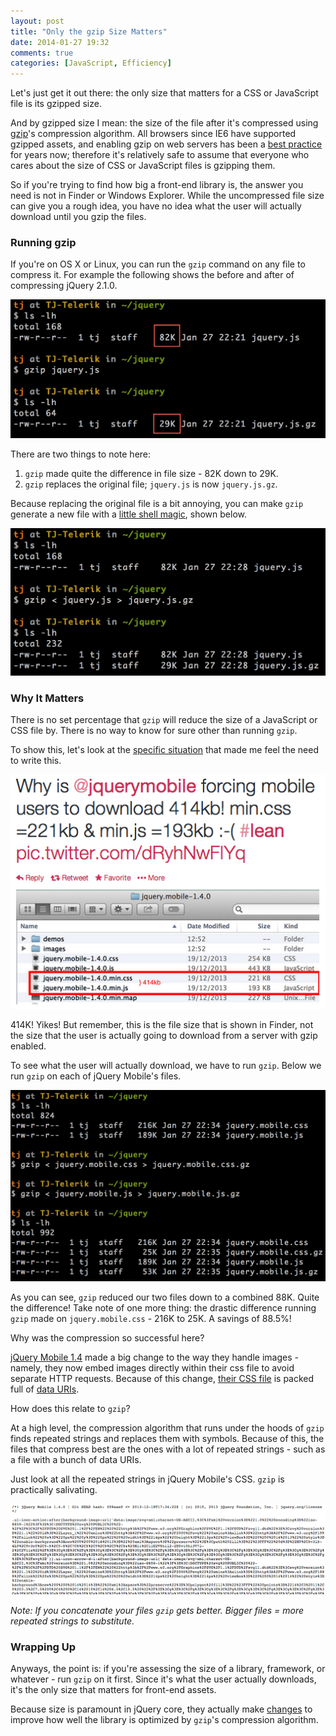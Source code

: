 ```yaml
---
layout: post
title: "Only the gzip Size Matters"
date: 2014-01-27 19:32
comments: true
categories: [JavaScript, Efficiency]
---
```


Let's just get it out there: the only size that matters for a CSS or JavaScript file is its gzipped size.

And by gzipped size I mean: the size of the file after it's compressed using [gzip](http://en.wikipedia.org/wiki/Gzip)'s compression algorithm. All browsers since IE6 have supported gzipped assets, and enabling gzip on web servers has been a [best practice](https://developers.google.com/speed/docs/best-practices/payload#GzipCompression) for years now; therefore it's relatively safe to assume that everyone who cares about the size of CSS or JavaScript files is gzipping them.

So if you're trying to find how big a front-end library is, the answer you need is not in Finder or Windows Explorer. While the uncompressed file size can give you a rough idea, you have no idea what the user will actually download until you gzip the files.

### Running gzip

If you're on OS X or Linux, you can run the `gzip` command on any file to compress it. For example the following shows the before and after of compressing jQuery 2.1.0.

<img src="/images/posts/2014-01-27/jquery.png" alt="Running gzip on jQuery from the command line">

There are two things to note here:

1. `gzip` made quite the difference in file size - 82K down to 29K.
2. `gzip` replaces the original file; `jquery.js` is now `jquery.js.gz`.

Because replacing the original file is a bit annoying, you can make `gzip` generate a new file with a [little shell magic](http://unix.stackexchange.com/questions/46786/how-to-tell-gzip-to-keep-original-file#answer-58814), shown below.

<img src="/images/posts/2014-01-27/jquery-new-file.png" alt="Running gzip on jQuery from the command line and generating a new file">

### Why It Matters

There is no set percentage that `gzip` will reduce the size of a JavaScript or CSS file by. There is no way to know for sure other than running `gzip`.

To show this, let's look at the [specific situation](https://twitter.com/nelsonic/status/426724640090640384) that made me feel the need to write this.

<img src="/images/posts/2014-01-27/twitter.png" alt="View of Twitter discussion of the size of the jQuery Mobile library">

414K! Yikes! But remember, this is the file size that is shown in Finder, not the size that the user is actually going to download from a server with gzip enabled.

To see what the user will actually download, we have to run `gzip`. Below we run `gzip` on each of jQuery Mobile's files.

<img src="/images/posts/2014-01-27/jquery-mobile.png" alt="Running gzip on jQuery Mobile files">

As you can see, `gzip` reduced our two files down to a combined 88K. Quite the difference! Take note of one more thing: the drastic difference running `gzip` made on `jquery.mobile.css` - 216K to 25K. A savings of 88.5%!

Why was the compression so successful here?

[jQuery Mobile 1.4](http://blog.jquerymobile.com/2013/12/23/jquery-mobile-1-4-0-released/) made a big change to the way they handle images - namely, they now embed images directly within their css file to avoid separate HTTP requests. Because of this change, [their CSS file](http://code.jquery.com/mobile/1.4.0/jquery.mobile-1.4.0.min.css) is packed full of [data URIs](https://developer.mozilla.org/en-US/docs/data_URIs).

How does this relate to `gzip`?

At a high level, the compression algorithm that runs under the hoods of `gzip` finds repeated strings and replaces them with symbols. Because of this, the files that compress best are the ones with a lot of repeated strings - such as a file with a bunch of data URIs.

Just look at all the repeated strings in jQuery Mobile's CSS. `gzip` is practically salivating.

<img src="/images/posts/2014-01-27/jquery-mobile-source.png" alt="View of jQuery mobile 1.4's CSS source">

*Note: If you concatenate your files `gzip` gets better. Bigger files = more repeated strings to substitute.*

### Wrapping Up

Anyways, the point is: if you're assessing the size of a library, framework, or whatever - run `gzip` on it first. Since it's what the user actually downloads, it's the only size that matters for front-end assets.

Because size is paramount in jQuery core, they actually make [changes](http://bugs.jquery.com/ticket/12229) to improve how well the library is optimized by `gzip`'s compression algorithm.
